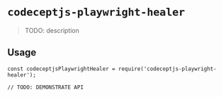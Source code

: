 # `codeceptjs-playwright-healer`

> TODO: description

## Usage

```
const codeceptjsPlaywrightHealer = require('codeceptjs-playwright-healer');

// TODO: DEMONSTRATE API
```
